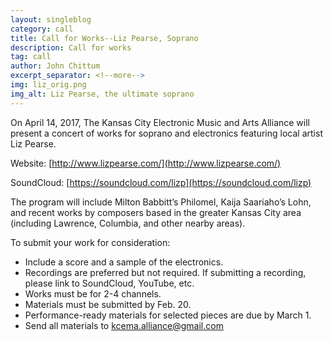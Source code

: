 ```yaml
---
layout: singleblog
category: call
title: Call for Works--Liz Pearse, Soprano
description: Call for works
tag: call
author: John Chittum
excerpt_separator: <!--more-->
img: liz_orig.png
img_alt: Liz Pearse, the ultimate soprano
---
```


On April 14, 2017, The Kansas City Electronic Music and Arts Alliance will present a concert of works for soprano and electronics featuring local artist Liz Pearse.
 
Website: [http://www.lizpearse.com/](http://www.lizpearse.com/)

SoundCloud: [https://soundcloud.com/lizp](https://soundcloud.com/lizp)
 
The program will include Milton Babbitt’s Philomel, Kaija Saariaho’s Lohn, and recent works by composers based in the greater Kansas City area (including Lawrence, Columbia, and other nearby areas).
 
To submit your work for consideration:
 
* Include a score and a sample of the electronics.
* Recordings are preferred but not required. If submitting a recording, please link to SoundCloud, YouTube, etc.
* Works must be for 2-4 channels.
* Materials must be submitted by Feb. 20.
* Performance-ready materials for selected pieces are due by March 1.
* Send all materials to kcema.alliance@gmail.com